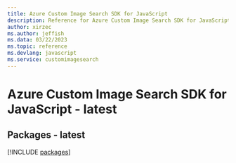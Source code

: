 ```yaml
---
title: Azure Custom Image Search SDK for JavaScript
description: Reference for Azure Custom Image Search SDK for JavaScript
author: xirzec
ms.author: jeffish
ms.data: 03/22/2023
ms.topic: reference
ms.devlang: javascript
ms.service: customimagesearch
---
```

# Azure Custom Image Search SDK for JavaScript - latest
## Packages - latest
[!INCLUDE [packages](custom-image-search-index.md)]